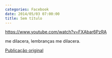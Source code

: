 ```yaml
---
categories: Facebook
date: 2014/05/03 07:00:00
title: Sem título
---
```


https://www.youtube.com/watch?v=FXAbar6PzRA

me dilacera, lembranças
me dilacera.

[Publicação original](https://www.facebook.com/permalink.php?story_fbid=1419152685021762&id=1418031755133855)
